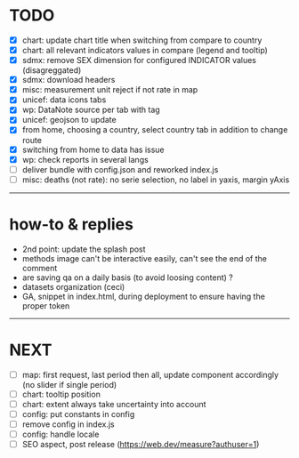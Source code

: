 # TODO
- [x] chart: update chart title when switching from compare to country
- [x] chart: all relevant indicators values in compare (legend and tooltip)
- [x] sdmx: remove SEX dimension for configured INDICATOR values (disagreggated)
- [x] sdmx: download headers
- [x] misc: measurement unit reject if not rate in map
- [x] unicef: data icons tabs
- [x] wp: DataNote source per tab with tag
- [x] unicef: geojson to update
- [x] from home, choosing a country, select country tab in addition to change route
- [x] switching from home to data has issue
- [x] wp: check reports in several langs
- [ ] deliver bundle with config.json and reworked index.js
- [ ] misc: deaths (not rate): no serie selection, no label in yaxis, margin yAxis

---

# how-to & replies
- 2nd point: update the splash post
- methods image can't be interactive easily, can't see the end of the comment
- are saving qa on a daily basis (to avoid loosing content) ?
- datasets organization (ceci)
- GA, snippet in index.html, during deployment to ensure having the proper token

---

# NEXT
- [ ] map: first request, last period then all, update component accordingly (no slider if single period)
- [ ] chart: tooltip position
- [ ] chart: extent always take uncertainty into account
- [ ] config: put constants in config
- [ ] remove config in index.js
- [ ] config: handle locale
- [ ] SEO aspect, post release (https://web.dev/measure?authuser=1)
